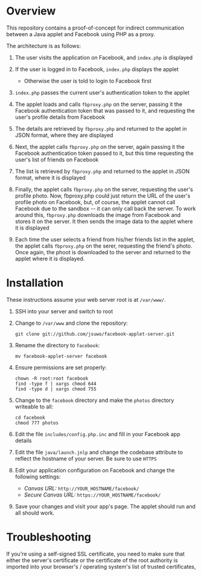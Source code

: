 Overview
========

This repository contains a proof-of-concept for indirect communication between a
Java applet and Facebook using PHP as a proxy.

The architecture is as follows:
  
  1. The user visits the application on Facebook, and `index.php` is displayed

  2. If the user is logged in to Facebook, `index.php` displays the applet
     * Otherwise the user is told to login to Facebook first

  3. `index.php` passes the current user's authentication token to the applet

  4. The applet loads and calls `fbproxy.php` on the server, passing it the
     Facebook authentication token that was passed to it, and requesting the
     user's profile details from Facebook

  5. The details are retrieved by `fbproxy.php` and returned to the applet
     in JSON format, where they are displayed

  6. Next, the applet calls `fbproxy.php` on the server, again passing it the
     Facebook authentication token passed to it, but this time requesting the
     user's list of friends on Facebook

  7. The list is retrieved by `fbproxy.php` and returned to the applet in 
     JSON format, where it is displayed

  8. Finally, the applet calls `fbproxy.php` on the server, requesting the
     user's profile photo.  Now, fbproxy.php could just return the URL of the
     user's profile photo on Facebook, but, of course, the applet cannot call
     Facebook due to the sandbox -- it can only call back the server.  To work
     around this, `fbproxy.php` downloads the image from Facebook and stores it
     on the server.  It then sends the image data to the applet where it is 
     displayed

  9. Each time the user selects a friend from his/her friends list in the applet,
     the applet calls `fbproxy.php` on the serer, requesting the friend's photo.
     Once again, the phoot is downloaded to the server and returned to the applet
     where it is displayed.

Installation
============

These instructions assume your web server root is at `/var/www/`.

1. SSH into your server and switch to root

2. Change to `/var/www` and clone the repository:
    ````
    git clone git://github.com/jsuwo/facebook-applet-server.git
    ````

3. Rename the directory to `facebook`:
    ````
    mv facebook-applet-server facebook
    ````

4. Ensure permissions are set properly:
    ````
    chown -R root:root facebook
    find -type f | xargs chmod 644
    find -type d | xargs chmod 755
    ````

5. Change to the `facebook` directory and make the `photos` directory writeable
   to all:
    ````
    cd facebook
    chmod 777 photos
    ````

6. Edit the file `includes/config.php.inc` and fill in your Facebook app details

7. Edit the file `java/launch.jnlp` and change the codebase attribute to reflect
   the hostname of your server.  Be sure to use `HTTPS`
   
8. Edit your application configuration on Facebook and change the following 
   settings:
   * _Canvas URL:_ `http://YOUR_HOSTNAME/facebook/`
   * _Secure Canvas URL:_ `https://YOUR_HOSTNAME/facebook/`

9. Save your changes and visit your app's page.  The applet should run and all
   should work.

Troubleshooting
===============

If you're using a self-signed SSL certificate, you need to make sure that either
the server's certificate or the certificate of the root authority is imported
into your browser's / operating system's list of trusted certificates, 

